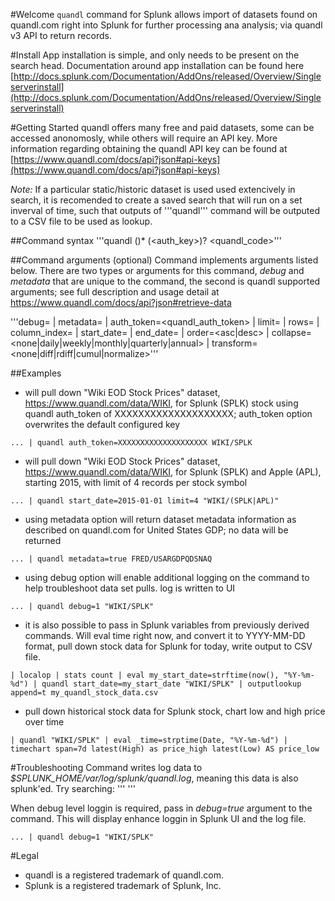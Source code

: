 #Welcome
`quandl` command for Splunk allows import of datasets found on quandl.com right into Splunk for further processing ana analysis; via quandl v3 API to return records.

#Install
App installation is simple, and only needs to be present on the search head. Documentation around app installation can be found here [http://docs.splunk.com/Documentation/AddOns/released/Overview/Singleserverinstall](http://docs.splunk.com/Documentation/AddOns/released/Overview/Singleserverinstall)

#Getting Started
quandl offers many free and paid datasets, some can be accessed anonomosly, while others will require an API key. More information regarding obtaining the quandl API key can be found at [https://www.quandl.com/docs/api?json#api-keys](https://www.quandl.com/docs/api?json#api-keys)

*Note:* If a particular static/historic dataset is used used extencively in search, it is recomended to create a saved search that will run on a set inverval of time, such that outputs of '''quandl''' command will be outputed to a CSV file to be used as lookup.

##Command syntax
'''quandl (<options>)* (<auth_key>)? <quandl_code>'''

##Command arguments (optional)
Command implements arguments listed below. There are two types or arguments for this command, *debug* and *metadata* that are unique to the command, the second is quandl supported arguments; see full description and usage detail at https://www.quandl.com/docs/api?json#retrieve-data

'''debug=<bool> | metadata=<bool> | auth_token=<quandl_auth_token> | limit=<int> | rows=<int> | column_index=<int> | start_date=<yyyy-mm-dd> | end_date=<yyyy-mm-dd> | order=<asc|desc> | collapse=<none|daily|weekly|monthly|quarterly|annual> | transform=<none|diff|rdiff|cumul|normalize>'''

##Examples
* will pull down "Wiki EOD Stock Prices" dataset, https://www.quandl.com/data/WIKI, for Splunk (SPLK) stock using quandl auth_token of XXXXXXXXXXXXXXXXXXXX; auth_token option overwrites the default configured key
```
... | quandl auth_token=XXXXXXXXXXXXXXXXXXXX WIKI/SPLK
```
* will pull down "Wiki EOD Stock Prices" dataset, https://www.quandl.com/data/WIKI, for Splunk (SPLK) and Apple (APL), starting 2015, with limit of 4 records per stock symbol
```
... | quandl start_date=2015-01-01 limit=4 "WIKI/(SPLK|APL)"
```
* using metadata option will return dataset metadata information as described on quandl.com for United States GDP; no data will be returned
```
... | quandl metadata=true FRED/USARGDPQDSNAQ
```
* using debug option will enable additional logging on the command to help troubleshoot data set pulls. log is written to UI
```
... | quandl debug=1 "WIKI/SPLK"
```
* it is also possible to pass in Splunk variables from previously derived commands. Will eval time right now, and convert it to YYYY-MM-DD format, pull down stock data for Splunk for today, write output to CSV file.
```
| localop | stats count | eval my_start_date=strftime(now(), "%Y-%m-%d") | quandl start_date=my_start_date "WIKI/SPLK" | outputlookup append=t my_quandl_stock_data.csv
```
* pull down historical stock data for Splunk stock, chart low and high price over time
```
| quandl "WIKI/SPLK" | eval _time=strptime(Date, "%Y-%m-%d") | timechart span=7d latest(High) as price_high latest(Low) AS price_low
```

#Troubleshooting
Command writes log data to *$SPLUNK_HOME/var/log/splunk/quandl.log*, meaning this data is also splunk'ed. Try searching:
'''
'''

When debug level loggin is required, pass in *debug=true* argument to the command. This will display enhance loggin in Splunk UI and the log file.
```
... | quandl debug=1 "WIKI/SPLK"
```

#Legal
* quandl is a registered trademark of quandl.com.
* Splunk is a registered trademark of Splunk, Inc.
